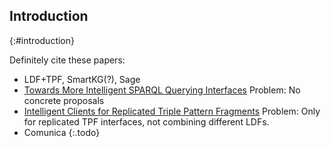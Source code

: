 ## Introduction
{:#introduction}

Definitely cite these papers:
* LDF+TPF, SmartKG(?), Sage
* [Towards More Intelligent SPARQL Querying Interfaces](https://cpb-ap-se2.wpmucdn.com/blogs.auckland.ac.nz/dist/b/412/files/2019/10/paper_421.pdf)
    Problem: No concrete proposals
* [Intelligent Clients for Replicated Triple Pattern Fragments](https://link.springer.com/chapter/10.1007/978-3-319-93417-4_26)
    Problem: Only for replicated TPF interfaces, not combining different LDFs.
* Comunica
{:.todo}
